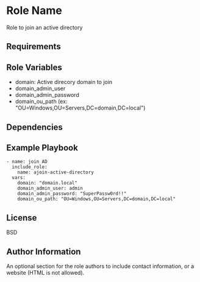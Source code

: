 Role Name
=========

Role to join an active directory

Requirements
------------



Role Variables
--------------

- domain: Active direcory domain to join
- domain_admin_user
- domain_admin_password
- domain_ou_path (ex: "OU=Windows,OU=Servers,DC=domain,DC=local")

Dependencies
------------


Example Playbook
----------------

    - name: join AD
      include_role:
        name: ajoin-active-directory
      vars:
        domain: "domain.local"
		domain_admin_user: admin
		domain_admin_password: "SuperPassw0rd!!"
		domain_ou_path: "OU=Windows,OU=Servers,DC=domain,DC=local"


License
-------

BSD

Author Information
------------------

An optional section for the role authors to include contact information, or a website (HTML is not allowed).
